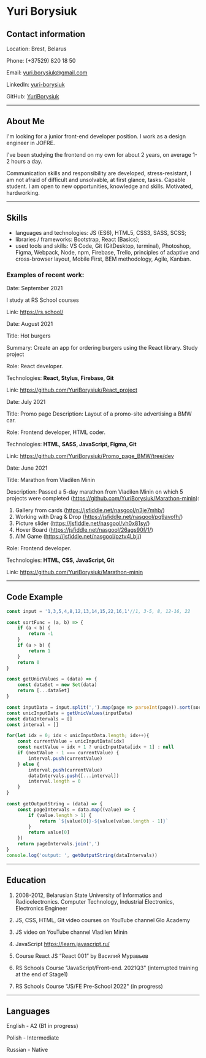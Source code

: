 # Yuri Borysiuk

## Contact information
Location: Brest, Belarus

Phone: (+37529) 820 18 50

Email: yuri.borysiuk@gmail.com

LinkedIn: [yuri-borysiuk](https://www.linkedin.com/in/yuri-borysiuk/)

GitHub:  [YuriBorysiuk](https://github.com/YuriBorysiuk)

---

## About Me
I'm looking for a junior front-end developer position. I work as a design engineer in JOFRE.

I've been studying the frontend on my own for about 2 years, on average 1-2 hours a day.

Communication skills and responsibility are developed, stress-resistant, I am not afraid of difficult and unsolvable, at first glance, tasks. Capable student. I am open to new opportunities, knowledge and skills. Motivated, hardworking.

---

## Skills
- languages and technologies: JS (ES6), HTML5, CSS3, SASS, SCSS;
- libraries / frameworks: Bootstrap, React (Basics);
- used tools and skills: VS Code, Git (GitDesktop, terminal), Photoshop, Figma, Webpack, Node, npm, Firebase, Trello, principles of adaptive and cross-browser layout, Mobile First, BEM methodology, Agile, Kanban.

### Examples of recent work:
Date: September 2021

I study at RS School courses

Link: https://rs.school/

Date: August 2021

Title: Hot burgers

Summary: Create an app for ordering burgers using the React library. Study project

Role: React developer.

Technologies: **React, Stylus, Firebase, Git**

Link: https://github.com/YuriBorysiuk/React_project

Date: July 2021

Title: Promo page
Description: Layout of a promo-site advertising a BMW car.

Role: Frontend developer, HTML coder.

Technologies: **HTML, SASS, JavaScript, Figma, Git**

Link: https://github.com/YuriBorysiuk/Promo_page_BMW/tree/dev

Date: June 2021

Title: Marathon from Vladilen Minin

Description: Passed a 5-day marathon from Vladilen Minin on which 5 projects were completed (https://github.com/YuriBorysiuk/Marathon-minin):
1. Gallery from cards (https://jsfiddle.net/nasgool/n3je7mhb/)
2. Working with Drag & Drop (https://jsfiddle.net/nasgool/pq9avofh/)
3. Picture slider (https://jsfiddle.net/nasgool/vh0x81sy/)
4. Hover Board (https://jsfiddle.net/nasgool/26ags90f/1/)
5. AIM Game (https://jsfiddle.net/nasgool/pztv4Lbj/)

Role: Frontend developer.

Technologies: **HTML, CSS, JavaScript, Git**

Link: https://github.com/YuriBorysiuk/Marathon-minin

---

## Code Example

```javascript
const input = '1,3,5,4,8,12,13,14,15,22,16,1'//1, 3-5, 8, 12-16, 22

const sortFunc = (a, b) => {
    if (a < b) {
        return -1
    }
    if (a > b) {
        return 1
    }
    return 0
}

const getUnicValues = (data) => {
    const dataSet = new Set(data)
    return [...dataSet]
}

const inputData = input.split(',').map(page => parseInt(page)).sort(sortFunc).slice(0, 99)
const unicInputData = getUnicValues(inputData)
const dataIntervals = []
const interval = []

for(let idx = 0; idx < unicInputData.length; idx++){
    const currentValue = unicInputData[idx]
    const nextValue = idx + 1 ? unicInputData[idx + 1] : null
    if (nextValue - 1 === currentValue) {
        interval.push(currentValue)
    } else {
        interval.push(currentValue)
        dataIntervals.push([...interval])
        interval.length = 0
    }
}

const getOutputString = (data) => {
    const pageIntervals = data.map((value) => {
        if (value.length > 1) {
            return `${value[0]}-${value[value.length - 1]}`
        }
        return value[0]
    })
    return pageIntervals.join(',')
}
console.log('output: ', getOutputString(dataIntervals))
```

---

## Education
1. 2008-2012, Belarusian State University of Informatics and Radioelectronics.
Computer Technology, Industrial Electronics, Electronics Engineer

1.	JS, CSS, HTML, Git video courses on YouTube channel Glo Academy
2.	JS video on YouTube channel Vladilen Minin
3.	JavaScript https://learn.javascript.ru/
4.	Course React JS “React 001” by Василий Муравьев
1. RS Schools Course "JavaScript/Front-end. 2021Q3" (interrupted training at the end of Stage1)
1. RS Schools Course "JS/FE Pre-School 2022" (in progress)

---

## Languages
English - A2 (B1 in progress)

Polish  - Intermediate

Russian - Native
